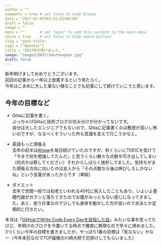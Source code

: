 ```yaml
---
author = ""
comments = true	# set false to hide Disqus
date = "2017-01-05T03:43:22+09:00"
draft = false
image = ""
menu = ""		# set "main" to add this content to the main menu
share = true	# set false to hide share buttons
slug = "post-title"
tags = ["NewYear"]
title = "2017年が明けました。"
image: "images/2017/Jan/newyear.jpg"
draft: false
---
```


新年明けましておめでとうございます。  
前回の記事から一年以上放置するという体たらく。  
今年はこまめに大した事ない様なことでも記事にして続けていこうと思います。


## 今年の目標など

- Qiitaに記事を書く。  
ぶっちゃけQiitaと技術ブログの住み分けが分かってないです。  
自分は大したエンジニアでもないので、Qiitaに記事書くのは敷居が高いし怖いのですが、なるべくそういった所も意識を変えて行こうかなと。  

- 英語もっと頑張る  
去年の前半は[iKnow](http://iknow.jp/)を毎日続けていたのですが、秋くらいにTOEICを受けて「今まで何を勉強してたんだ」と思うくらい散々な点数を叩き出してしまい（何点かは察してください）それからしばらく挫折してました。気持ちがまた頑張る方向に向いたのは友人から「その点数なら後は伸びしろしかないね」という言葉があったからです（単純）  
  
- ダイエット  
去年で世間一般では初老といわれる40代に突入したこともあり、いよいよ基礎代謝がガクンと落ちてきたのでお腹がみっともない感じになってきました。あと、座り仕事なので少しでも身体を動かした方が良いので水泳とか定期的に行きたい。  

本当は「[GitHubでWrite Code Every Dayを目指した話](http://keita-moromizato.hatenablog.com/entry/2016/12/26/120526)」みたいな事を思ってたけど、年明けのブログを今書いてる時点で確実に無理なので早々に諦めました。  
3つくらい今年の目標を書きましたが、やっぱり1番の目標は「死なない」かなー（今年本厄なのでTOP画像の川崎大師で厄除けしてもらいました）  
